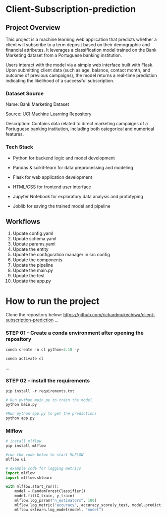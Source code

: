 # Client-Subscription-prediction

## Project Overview

This project is a machine learning web application that predicts whether a client will subscribe to a term deposit based on their demographic and financial attributes. It leverages a classification model trained on the Bank Marketing dataset from a Portuguese banking institution.

Users interact with the model via a simple web interface built with Flask. Upon submitting client data (such as age, balance, contact month, and outcome of previous campaigns), the model returns a real-time prediction indicating the likelihood of a successful subscription.

### Dataset Source
Name: Bank Marketing Dataset

Source: UCI Machine Learning Repository

Description: Contains data related to direct marketing campaigns of a Portuguese banking institution, including both categorical and numerical features.

### Tech Stack

- Python for backend logic and model development

- Pandas & scikit-learn for data preprocessing and modeling

- Flask for web application development

- HTML/CSS for frontend user interface

- Jupyter Notebook for exploratory data analysis and prototyping

- Joblib for saving the trained model and pipeline

## Workflows

1. Update config.yaml
2. Update schema.yaml
3. Update params.yaml
4. Update the entity
5. Update the configuration manager in src config
6. Update the components
7. Update the pipeline
8. Update the main.py
9. Update the test
10. Update the app.py

# How to run the project

Clone the repository below:
https://github.com/richardmukechiwa/client-subscription-prediction
...
### STEP 01 - Create a conda environment after opening the repository



```python
conda create -n cl python=3.10 -y
```

```python
conda activate cl
```

...
### STEP 02 - install the requirements

```python
pip install -r requirements.txt
```

```python
# Run python main.py to train the model
python main.py 
```

```python
#Run python app.py to get the predictions
python app.py 
```

### Mlflow

```python
# install mlflow
pip install mlflow
```

```python
#run the code below to start MLFLOW
mlflow ui
```

```python
# example code for logging metrics
import mlflow
import mlflow.sklearn

with mlflow.start_run():
    model = RandomForestClassifier()
    model.fit(X_train, y_train)
    mlflow.log_param("n_estimators", 100)
    mlflow.log_metric("accuracy", accuracy_score(y_test, model.predict(X_test)))
    mlflow.sklearn.log_model(model, "model")
```




